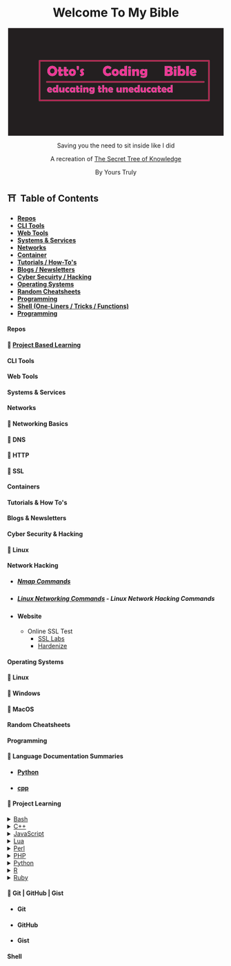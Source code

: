 <p align="center">
    <h1 align = "center">Welcome To My Bible</h1>
</p>
<div align = "center">
    <img align = "center" src="assets/Untitled.png" />
    <p align = "center">Saving you the need to sit inside like I did</p>
</div>
<p align="center">A recreation of <a href="https://github.com/trimstray/the-book-of-secret-knowledge">The Secret Tree of Knowledge</a></p>
<p align = "center">By Yours Truly</p>

## ⛩️ &nbsp;Table of Contents

- **[Repos](#repos)**
- **[CLI Tools](#cli-tools)**
- **[Web Tools](#web-tools)**
- **[Systems & Services](#systems--services)**
- **[Networks](#networks)**
- **[Container](#containers)**
- **[Tutorials / How-To's](#tutorials--how-tos)**
- **[Blogs / Newsletters](#blogs--newsletters)**
- **[Cyber Secuirty / Hacking](#cyber-security--hacking)**
- **[Operating Systems](#operating-systems)**
- **[Random Cheatsheets](#random-cheatsheets)**
- **[Programming](#programming)**
- **[Shell (One-Liners / Tricks / Functions)](#shell)**
- **[Programming](#programming)**

#### Repos

#### 🏯 [Project Based Learning](https://github.com/Filip-Nachov/project-based-learning)

#### CLI Tools

#### Web Tools

#### Systems & Services

#### Networks

#### 🏯 Networking Basics

#### 🏯 DNS

#### 🏯 HTTP

#### 🏯 SSL

#### Containers

#### Tutorials & How To's

#### Blogs & Newsletters

#### Cyber Security & Hacking

#### 🏯 Linux

#### Network Hacking

- ##### [Nmap Commands](https://github.com/ottojonas/ottos-bible/blob/main/cyber-security-and-hacking/nmap-commands.md)

- ##### [Linux Networking Commands](https://github.com/ottojonas/ottos-bible/blob/main/cyber-security-and-hacking/linux/network-hacking/basic-network-hacking-cheatsheet.md) - Linux Network Hacking Commands
- #### Website
  - Online SSL Test
    - [SSL Labs](ssllabs.com)
    - [Hardenize](hardenize.com)

#### Operating Systems

#### 🏯 Linux

#### 🏯 Windows

#### 🏯 MacOS

#### Random Cheatsheets

#### Programming

#### 🏯 Language Documentation Summaries

- #### [Python](programming/documentation_summaries/python.md)
- #### [cpp](programming/documentation_summaries/cpp.md)

#### 🏯 Project Learning

<details>
  <summary><a href = "programming/project-learning/bash">Bash</a></summary>
  <ul>
    <li><a href="programming/project-learning/bash/algorithms/sorting-and-searching-algorithms.bash">Sorting and Searching Algorithms</a></li>
    <li><a href="programming/project-learning/bash/algorithms/simple-binary-search-tree.bash">Simple Binary Search Tree</a></li>
    <li><a href="programming/project-learning/bash/algorithms/hashing.bash">Hashing Algorithm</a></li>
    <li><a href="programming/project-learning/bash/algorithms/linked-lists.bash">Linked Lists</a></li>
    <li><a href="programming/project-learning/bash/maths/collatz-conjecture.bash">Collatz Conjecture</a></li>
    <li><a href="programming/project-learning/bash/maths/prime-numbers.bash">Prime Numbers</a></li>
    <li><a href="programming/project-learning/bash/maths/russian-peasant-long-multiplication.bash">Russian Peasant Long Multiplication</a></li>
  </ul>
</details>

<details>
  <summary><a href = "programming/project-learning/c++">C++</a></summary>
  <ul style="margin-left: 20px;">
    <li><a href="programming/project-learning/c++/algorithms/Binary_Search.cpp">Binary Search</a></li>
    <li><a href="programming/project-learning/c++/algorithms/Linked_Lists.cpp">Linked Lists</a></li>
    <li><a href="programming/project-learning/c++/algorithms/hashing.cpp">Hashing</a></li>
    <li><a href="programming/project-learning/c++/algorithms/sorting_and_searching_algos.cpp">Sorting and Searching Algorithms</a></li>
    <li><a href="programming/project-learning/c++/maths/collatz_conjecture.cpp">Collatz Conjecture</a></li>
    <li><a href="programming/project-learning/c++/maths/prime_numbers.cpp">Prime Numbers</a></li>
    <li><a href="programming/project-learning/c++/maths/russian_peasant_long_multiplication.cpp">Russian Peasant Long Multiplication</a></li>
  </ul>
</details>

<details>
  <summary><a href = "programming/project-learning/javascript">JavaScript</a></summary>
  <ul>
    <li><a href="programming/project-learning/javascript/algorithms/sorting-and-searching-algorithms.js">Sorting and Searching Algorithms</a></li>
    <li><a href="programming/project-learning/javascript/algorithms/simple-binary-search-tree.js">Simple Binary Search Tree</a></li>
    <li><a href="programming/project-learning/javascript/algorithms/hashing.js">Hashing Algorithm</a></li>
    <li><a href="programming/project-learning/javascript/algorithms/linked-lists.js">Linked Lists</a></li>
    <li><a href="programming/project-learning/javascript/maths/collatz-conjecture.js">Collatz Conjecture</a></li>
    <li><a href="programming/project-learning/javascript/maths/prime-numbers.js">Prime Numbers</a></li>
    <li><a href="programming/project-learning/javascript/maths/russian-peasant-long-multiplication.js">Russian Peasant Long Multiplication</a></li>
  </ul>
</details>

<details>
  <summary><a href = "programming/project-learning/lua">Lua</a></summary>
  <ul>
    <li><a href="programming/project-learning/lua/algorithms/sorting-and-searching-algorithms.lua">Sorting and Searching Algorithms</a></li>
    <li><a href="programming/project-learning/lua/algorithms/simple-binary-search-tree.lua">Simple Binary Search Tree</a></li>
    <li><a href="programming/project-learning/lua/algorithms/hashing.lua">Hashing Algorithm</a></li>
    <li><a href="programming/project-learning/lua/algorithms/linked-lists.lua">Linked Lists</a></li>
    <li><a href="programming/project-learning/lua/maths/collatz-conjecture.lua">Collatz Conjecture</a></li>
    <li><a href="programming/project-learning/lua/maths/prime-numbers.lua">Prime Numbers</a></li>
    <li><a href="programming/project-learning/lua/maths/russian-peasant-long-multiplication.lua">Russian Peasant Long Multiplication</a></li>
  </ul>
</details>

<details>
  <summary><a href = "programming/project-learning/perl">Perl</a></summary>
  <ul>
    <li><a href="programming/project-learning/perl/algorithms/sorting-and-searching-algorithms.pl">Sorting and Searching Algorithms</a></li>
    <li><a href="programming/project-learning/perl/algorithms/simple-binary-search-tree.pl">Simple Binary Search Tree</a></li>
    <li><a href="programming/project-learning/perl/algorithms/hashing.pl">Hashing Algorithm</a></li>
    <li><a href="programming/project-learning/perl/algorithms/linked-lists.pl">Linked Lists</a></li>
    <li><a href="programming/project-learning/perl/maths/collatz-conjecture.pl">Collatz Conjecture</a></li>
    <li><a href="programming/project-learning/perl/maths/prime-numbers.pl">Prime Numbers</a></li>
    <li><a href="programming/project-learning/perl/maths/russian-peasant-long-multiplication.pl">Russian Peasant Long Multiplication</a></li>
  </ul>
</details>
<details>
  <summary><a href = "programming/project-learning/php">PHP</a></summary>
  <ul>
    <li><a href="programming/project-learning/php/algorithms/sorting-and-searching-algorithms.php">Sorting and Searching Algorithms</a></li>
    <li><a href="programming/project-learning/php/algorithms/simple-binary-search-tree.php">Simple Binary Search Tree</a></li>
    <li><a href="programming/project-learning/php/algorithms/hashing.php">Hashing Algorithm</a></li>
    <li><a href="programming/project-learning/php/algorithms/linked-lists.php">Linked Lists</a></li>
    <li><a href="programming/project-learning/php/maths/collatz-conjecture.php">Collatz Conjecture</a></li>
    <li><a href="programming/project-learning/php/maths/prime-numbers.php">Prime Numbers</a></li>
    <li><a href="programming/project-learning/php/maths/russian-peasant-long-multiplication.php">Russian Peasant Long Multiplication</a></li>
  </ul>
</details>
<details>
  <summary><a href = "programming/project-learning/python">Python</a></summary>
  <ul style="margin-left: 20px;">
    <li><a href="programming/project-learning/python/algorithms/sorting-and-searching-algorithms.py">Sorting and Searching Algorithms</a></li>
    <li><a href="programming/project-learning/python/algorithms/simple-binary-search-tree.py">Simple Binary Search Tree</a></li>
    <li><a href="programming/project-learning/python/algorithms/hashing.py">Hashing Algorithm</a></li>
    <li><a href="programming/project-learning/python/algorithms/linked-lists.py">Linked Lists</a></li>
    <li><a href="programming/project-learning/python/maths/collatz-conjecture.py">Collatz Conjecture</a></li>
    <li><a href="programming/project-learning/python/maths/prime-numbers.py">Prime Numbers</a></li>
    <li><a href="programming/project-learning/python/maths/russian-peasant-long-multiplication.py">Russian Peasant Long Multiplication</a></li>
  </ul>
</details>

<details>
  <summary><a href = "programming/project-learning/r">R</a></summary>
  <ul>
    <li><a href="programming/project-learning/r/algorithms/sorting-and-searching-algorithms.r">Sorting and Searching Algorithms</a></li>
    <li><a href="programming/project-learning/r/algorithms/simple-binary-search-tree.r">Simple Binary Search Tree</a></li>
    <li><a href="programming/project-learning/r/algorithms/hashing.r">Hashing Algorithm</a></li>
    <li><a href="programming/project-learning/r/algorithms/linked-lists.r">Linked Lists</a></li>
    <li><a href="programming/project-learning/r/maths/collatz-conjecture.r">Collatz Conjecture</a></li>
    <li><a href="programming/project-learning/r/maths/prime-numbers.r">Prime Numbers</a></li>
    <li><a href="programming/project-learning/r/maths/russian-peasant-long-multiplication.r">Russian Peasant Long Multiplication</a></li>
  </ul>
</details>
<details>
  <summary><a href = "programming/project-learning/ruby">Ruby</a></summary>
  <ul>
    <li><a href="programming/project-learning/ruby/algorithms/sorting-and-searching-algorithms.ru">Sorting and Searching Algorithms</a></li>
    <li><a href="programming/project-learning/ruby/algorithms/simple-binary-search-tree.ru">Simple Binary Search Tree</a></li>
    <li><a href="programming/project-learning/ruby/algorithms/hashing.ru">Hashing Algorithm</a></li>
    <li><a href="programming/project-learning/ruby/algorithms/linked-lists.ru">Linked Lists</a></li>
    <li><a href="programming/project-learning/ruby/maths/collatz-conjecture.ru">Collatz Conjecture</a></li>
    <li><a href="programming/project-learning/ruby/maths/prime-numbers.ru">Prime Numbers</a></li>
    <li><a href="programming/project-learning/ruby/maths/russian-peasant-long-multiplication.ru">Russian Peasant Long Multiplication</a></li>
  </ul>
</details>

#### 🏯 Git | GitHub | Gist

- #### Git
- #### GitHub
- #### Gist

#### Shell
